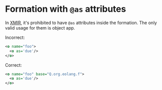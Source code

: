 # Formation with `@as` attributes

In [XMIR], it's prohibited to have `@as` attributes inside the formation. The
only valid usage for them is object app.

Incorrect:

```xml
<o name="foo">
  <o as='due'/>
</o>
```

Correct:

```xml
<o name="foo" base="Q.org.eolang.f">
  <o as='due'/>
</o>
```

[XMIR]: https://news.eolang.org/2022-11-25-xmir-guide.html
